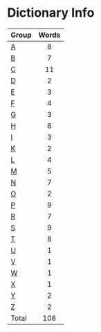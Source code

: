 ﻿Dictionary Info
=======


|Group|Words|
|-----|:------:|
|[A](A.json)|8|
|[B](B.json)|7|
|[C](C.json)|11|
|[D](D.json)|2|
|[E](E.json)|3|
|[F](F.json)|4|
|[G](G.json)|3|
|[H](H.json)|6|
|[I](I.json)|3|
|[K](K.json)|2|
|[L](L.json)|4|
|[M](M.json)|5|
|[N](N.json)|7|
|[O](O.json)|2|
|[P](P.json)|9|
|[R](R.json)|7|
|[S](S.json)|9|
|[T](T.json)|8|
|[U](U.json)|1|
|[V](V.json)|1|
|[W](W.json)|1|
|[X](X.json)|1|
|[Y](Y.json)|2|
|[Z](Z.json)|2|
|Total|108|
